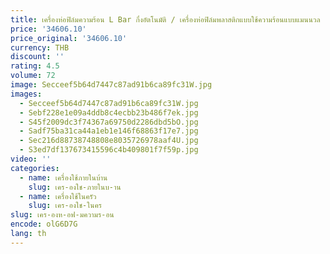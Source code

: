 ```yaml
---
title: เครื่องห่อฟิล์มความร้อน L Bar กึ่งอัตโนมัติ / เครื่องห่อฟิล์มพลาสติกแบบใช้ความร้อนแบบแมนนวล
price: '34606.10'
price_original: '34606.10'
currency: THB
discount: ''
rating: 4.5
volume: 72
image: Secceef5b64d7447c87ad91b6ca89fc31W.jpg
images:
  - Secceef5b64d7447c87ad91b6ca89fc31W.jpg
  - Sebf228e1e09a4ddb8c4ecbb23b486f7ek.jpg
  - S45f2009dc3f74367a69750d2286dbd5bO.jpg
  - Sadf75ba31ca44a1eb1e146f68863f17e7.jpg
  - Sec216d88738748808e8035726978aaf4U.jpg
  - S3ed7df137673415596c4b409801f7f59p.jpg
video: ''
categories:
  - name: เครื่องใช้ภายในบ้าน
    slug: เคร-องใช-ภายในบ-าน
  - name: เครื่องใช้ในครัว
    slug: เคร-องใช-ในคร
slug: เคร-องห-อฟ-มความร-อน
encode: olG6D7G
lang: th
---
```

  